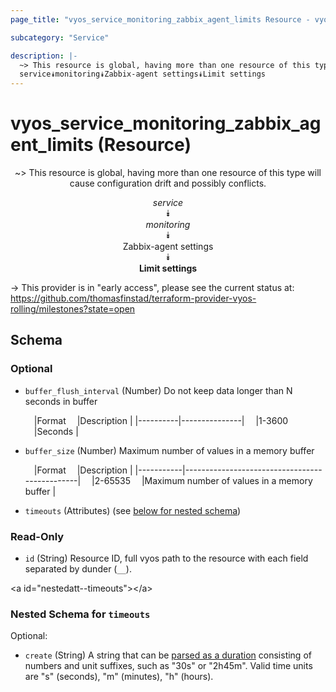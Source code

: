 ```yaml
---
page_title: "vyos_service_monitoring_zabbix_agent_limits Resource - vyos"

subcategory: "Service"

description: |- 
  ~> This resource is global, having more than one resource of this type will cause configuration drift and possibly conflicts.
  service⯯monitoring⯯Zabbix-agent settings⯯Limit settings
---
```


# vyos_service_monitoring_zabbix_agent_limits (Resource)
<center>

~> This resource is global, having more than one resource of this type will cause configuration drift and possibly conflicts.

*service*  
⯯  
*monitoring*  
⯯  
Zabbix-agent settings  
⯯  
**Limit settings**


</center>

-> This provider is in "early access", please see the current status at: https://github.com/thomasfinstad/terraform-provider-vyos-rolling/milestones?state=open

## Schema

### Optional

- `buffer_flush_interval` (Number) Do not keep data longer than N seconds in buffer

    &emsp;|Format  &emsp;|Description  |
    |----------|---------------|
    &emsp;|1-3600  &emsp;|Seconds      |
- `buffer_size` (Number) Maximum number of values in a memory buffer

    &emsp;|Format   &emsp;|Description                                  |
    |-----------|-----------------------------------------------|
    &emsp;|2-65535  &emsp;|Maximum number of values in a memory buffer  |
- `timeouts` (Attributes) (see [below for nested schema](#nestedatt--timeouts))

### Read-Only

- `id` (String) Resource ID, full vyos path to the resource with each field separated by dunder (`__`).

&lt;a id=&#34;nestedatt--timeouts&#34;&gt;&lt;/a&gt;
### Nested Schema for `timeouts`

Optional:

- `create` (String) A string that can be [parsed as a duration](https://pkg.go.dev/time#ParseDuration) consisting of numbers and unit suffixes, such as &#34;30s&#34; or &#34;2h45m&#34;. Valid time units are &#34;s&#34; (seconds), &#34;m&#34; (minutes), &#34;h&#34; (hours).  
